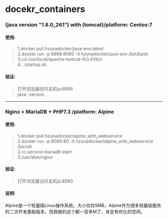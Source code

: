 # docekr_containers

### (java version "1.8.0_261") with (tomcat)/platform: Centos:7

#### 使用: 
> 1.docker pull hzunadocker/java-env:latest</br>
> 2.docker run -p 6666:8080 -it hzunadocker/java-env /bin/bash</br>
> 3.cd /usr/local/apache-tomcat-9.0.41/bin</br>
> 4. ./startup.sh</br>

#### 验证: 
> 打开浏览器访问主机ip:6666</br>
> java -version</br>

---

### Nginx + MariaDB + PHP7.3 /platform: Alpine
#### 使用:
>1.docker pull hzunadocker/alpine_with_webservice</br>
>2.docker run -p 8080:80 -it hzunadocker/alpine_with_webservice /bin/sh</br>
>2.rc-service mariadb start</br>
>3./usr/sbin/nginx</br>

#### 验证:
>打开浏览器访问主机ip:8080

#### 说明:
   Alpine是一个轻量级Linux操作系统，大小仅仅5MB，Alpine作为很多轻量级服务的二次开发基础版本，但我做的这个都一百多M了，肯定有优化的空间。

